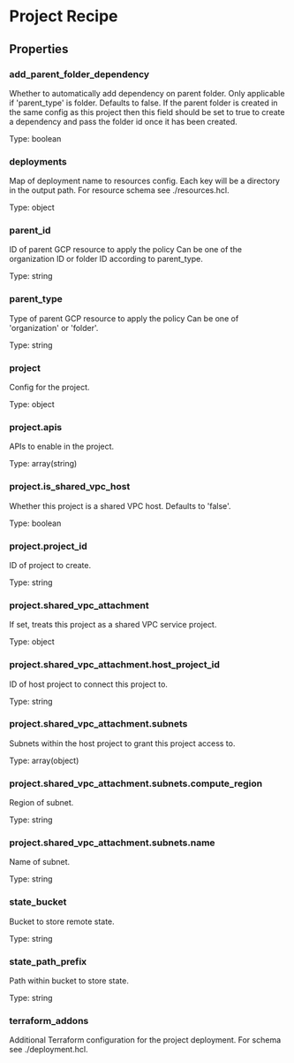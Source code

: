 # Project Recipe

<!-- These files are auto generated -->

## Properties

### add_parent_folder_dependency

Whether to automatically add dependency on parent folder.
Only applicable if 'parent_type' is folder. Defaults to false.
If the parent folder is created in the same config as this project then
this field should be set to true to create a dependency and pass the
folder id once it has been created.

Type: boolean

### deployments

Map of deployment name to resources config.
Each key will be a directory in the output path.
For resource schema see ./resources.hcl.

Type: object

### parent_id

ID of parent GCP resource to apply the policy
Can be one of the organization ID or folder ID according to parent_type.

Type: string

### parent_type

Type of parent GCP resource to apply the policy
Can be one of 'organization' or 'folder'.

Type: string

### project

Config for the project.

Type: object

### project.apis

APIs to enable in the project.

Type: array(string)

### project.is_shared_vpc_host

Whether this project is a shared VPC host. Defaults to 'false'.

Type: boolean

### project.project_id

ID of project to create.

Type: string

### project.shared_vpc_attachment

If set, treats this project as a shared VPC service project.

Type: object

### project.shared_vpc_attachment.host_project_id

ID of host project to connect this project to.

Type: string

### project.shared_vpc_attachment.subnets

Subnets within the host project to grant this project access to.

Type: array(object)

### project.shared_vpc_attachment.subnets.compute_region

Region of subnet.

Type: string

### project.shared_vpc_attachment.subnets.name

Name of subnet.

Type: string

### state_bucket

Bucket to store remote state.

Type: string

### state_path_prefix

Path within bucket to store state.

Type: string

### terraform_addons

Additional Terraform configuration for the project deployment.
For schema see ./deployment.hcl.
